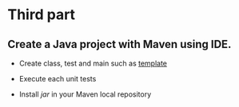 
# Third part  

## Create a Java project with Maven using IDE.   

* Create class, test and main such as [template]()

* Execute each unit tests

* Install *jar* in your Maven local repository    
